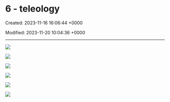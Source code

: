 # 6 - teleology

Created: 2023-11-16 16:06:44 +0000

Modified: 2023-11-20 10:04:36 +0000

---

![](../../media/Year-1-Lucretius-6---teleology-image1.jpeg)



![](../../media/Year-1-Lucretius-6---teleology-image2.jpeg)



![](../../media/Year-1-Lucretius-6---teleology-image3.jpeg)



![](../../media/Year-1-Lucretius-6---teleology-image4.jpeg)



![](../../media/Year-1-Lucretius-6---teleology-image5.jpeg)



![](../../media/Year-1-Lucretius-6---teleology-image6.jpeg)








